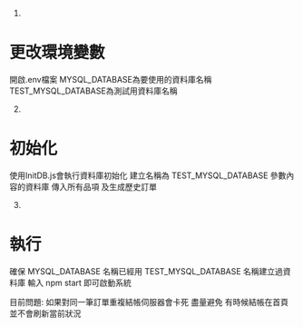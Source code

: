 1.
# 更改環境變數
開啟.env檔案
MYSQL_DATABASE為要使用的資料庫名稱
TEST_MYSQL_DATABASE為測試用資料庫名稱

2.
# 初始化
使用InitDB.js會執行資料庫初始化
建立名稱為 TEST_MYSQL_DATABASE 參數內容的資料庫
傳入所有品項
及生成歷史訂單

3.
# 執行
確保 MYSQL_DATABASE 名稱已經用 TEST_MYSQL_DATABASE 名稱建立過資料庫
輸入 npm start 即可啟動系統



目前問題:
如果對同一筆訂單重複結帳伺服器會卡死 盡量避免
有時候結帳在首頁並不會刷新當前狀況
